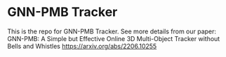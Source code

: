 # GNN-PMB Tracker

This is the repo for GNN-PMB Tracker. See more details from our paper: GNN-PMB: A Simple but Effective Online 3D Multi-Object Tracker without Bells and Whistles https://arxiv.org/abs/2206.10255
